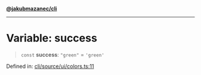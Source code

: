 [**@jakubmazanec/cli**](../../../README.md)

---

# Variable: success

> `const` **success**: `"green"` = `'green'`

Defined in:
[cli/source/ui/colors.ts:11](https://github.com/jakubmazanec/tools/blob/adfe44f908094c1d1cdf19837842b33066bbd9d7/packages/cli/source/ui/colors.ts#L11)
